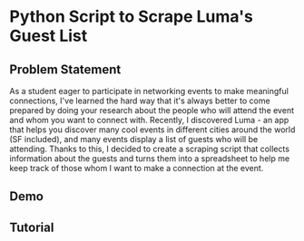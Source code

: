 # Python Script to Scrape Luma's Guest List

## Problem Statement
As a student eager to participate in networking events to make meaningful connections, I've learned the hard way that it's always better to come prepared by doing your research about the people who will attend the event and whom you want to connect with. Recently, I discovered Luma - an app that helps you discover many cool events in different cities around the world (SF included), and many events display a list of guests who will be attending. Thanks to this, I decided to create a scraping script that collects information about the guests and turns them into a spreadsheet to help me keep track of those whom I want to make a connection at the event.

## Demo

## Tutorial
